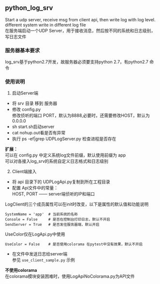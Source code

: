 ## python_log_srv
Start a udp server, receive msg from client api, then write log with log level. different system write in different log file  
在服务端启动一个UDP Server，用于接收消息，然后按不同的系统和日志级别，写日志文件


### 服务器基本要求
log_srv基于python2.7开发，故服务器必须要支持python 2.7，有python2.7 命令

### 使用说明
1. 启动Server端  
  - 将 srv 目录 移到 服务器
  - 修改 config.py  
      修改侦听的端口 PORT，默认为8888,必要时，还需要修改HOST，默认为0.0.0.0
  - sh start.sh启动server
  - cat nohup.out看是否有异常
  - 执行 ps -ef|grep UDPLogServer.py 检查进程是否存在

**扩展：**  
   可以在 config.py 中定义系统log文件前缀，默认使用前缀为 app  
   可以对各接入log_srv的系统自定义日志格式和日志级别

2. Client端接入
  - 将 api 目录下的 UDPLogApi.py复制到所在工程目录  
  - 配置 Api文件中的常量：  
  HOST, PORT ——  server端侦听的IP和端口  
  
  LogClient的三个成员属性可以在init时改变，以下是属性的默认值和功能说明  
  ```
  SystemName = 'app'  # 当前系统的名称  
  Console = False     # 是否在控制台打印日志，默认不开启
  SendServer = True   # 是否发往服务器端，默认开启
  ```
  UseColor仅在LogApi.py中使用  
  ```
  UseColor = False    # 是否使用colorama 在pytest中没有效果，默认不开启
  ```
  - 在文件中发送日志给server端  
    参见 ```use_client_sample.py``` 示例

**不使用colorama**  
  在colorama模块安装困难时，使用LogApiNoColorama.py为API文件
